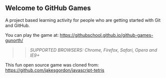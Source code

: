 ## Welcome to GitHub Games

A project based learning activity for people who are getting started with Git and GitHub.

You can play the game at:  https://githubschool.github.io/github-games-gunorth/

>> _*SUPPORTED BROWSERS*: Chrome, Firefox, Safari, Opera and IE9+_

This fun open source game was cloned from: https://github.com/jakesgordon/javascript-tetris
